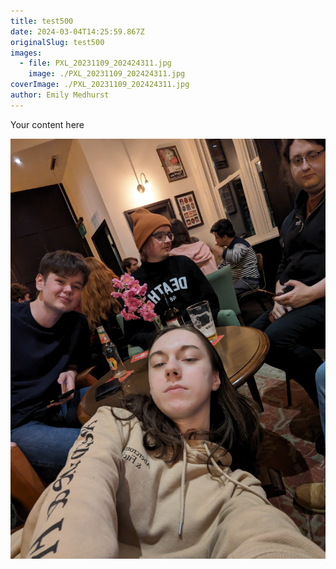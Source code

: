 ```yaml
---
title: test500
date: 2024-03-04T14:25:59.867Z
originalSlug: test500
images:
  - file: PXL_20231109_202424311.jpg
    image: ./PXL_20231109_202424311.jpg
coverImage: ./PXL_20231109_202424311.jpg
author: Emily Medhurst
---
```

Your content here

![](./PXL_20231109_202424311.jpg)
